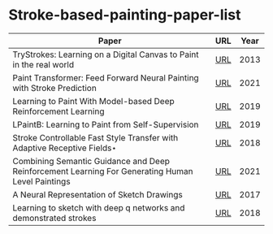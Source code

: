 # Stroke-based-painting-paper-list
|Paper|URL|Year|
|----|----|----|
|TryStrokes: Learning on a Digital Canvas to Paint in the real world|[URL](https://d1wqtxts1xzle7.cloudfront.net/53096943/TryStrokes_Learning_on_a_Digital_Canvas_to_Paint_in_the_real_world.pdf?1494566320=&response-content-disposition=inline%3B+filename%3DTryStrokes_Learning_on_a_Digital_Canvas.pdf&Expires=1629187724&Signature=Dxkck5Ijw9fg~r2wbLFCxNfKy5FVn4WK1~~EMnqKADWfHK-fIOC0MmWmSgIuXBkQ5dWjmzfLLXUs86VM2vKp3sA2VExVfPelQozdPFFIT8VQM1Vb3BwPaAWXJ42jRexvHMjOPe4qXhmIuRj8hIhyu-jI5oxHVT1keg~GDmvcqtBwBnFA8zpIOvf5zHg5P-JuqU-tXSUw7yQ~GqiyHems6lOFO6Aab3GIXwBxz3coqLnHIMEdWyhWAnnfskv9gzReoNNnDSvoBJRT6myxMxhnnuHx5s618aR4naf0EFjAU44-uczZU33JRCowoSRAEalawxNFD7eafAa6mGj9zQzMDA__&Key-Pair-Id=APKAJLOHF5GGSLRBV4ZA)|2013|
|Paint Transformer: Feed Forward Neural Painting with Stroke Prediction|[URL](https://arxiv.org/pdf/2108.03798.pdf)|2021|
|Learning to Paint With Model-based Deep Reinforcement Learning|[URL](https://openaccess.thecvf.com/content_ICCV_2019/papers/Huang_Learning_to_Paint_With_Model-Based_Deep_Reinforcement_Learning_ICCV_2019_paper.pdf)|2019|
|LPaintB: Learning to Paint from Self-Supervision|[URL](https://arxiv.org/pdf/1906.06841.pdf)|2019|
|Stroke Controllable Fast Style Transfer with Adaptive Receptive Fields⋆|[URL](https://openaccess.thecvf.com/content_ECCV_2018/papers/Yongcheng_Jing_Stroke_Controllable_Fast_ECCV_2018_paper.pdf)|2018|
|Combining Semantic Guidance and Deep Reinforcement Learning For Generating Human Level Paintings|[URL](https://openaccess.thecvf.com/content/CVPR2021/papers/Singh_Combining_Semantic_Guidance_and_Deep_Reinforcement_Learning_for_Generating_Human_CVPR_2021_paper.pdf)|2021|
|A Neural Representation of Sketch Drawings|[URL](https://arxiv.org/pdf/1704.03477.pdf?source=post_page---------------------------)|2017|
|Learning to sketch with deep q networks and demonstrated strokes|[URL](https://arxiv.org/pdf/1810.05977.pdf)|2018|
